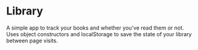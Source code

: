 # Library
A simple app to track your books and whether you've read them or not. Uses 
object constructors and localStorage to save the state of your library between
page visits.